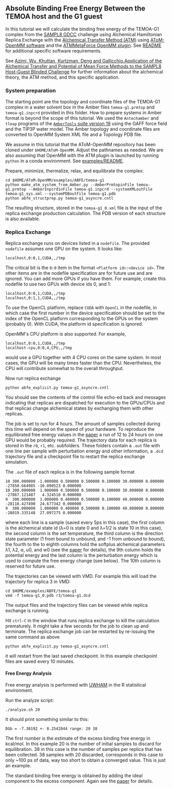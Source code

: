 Absolute Binding Free Energy Between the TEMOA host and the G1 guest
--------------------------------------------------------------------

In this tutorial we will calculate the binding free energy of the TEMOA-G1 complex from the [SAMPL8 GDCC](https://github.com/samplchallenges/SAMPL8/tree/master/host_guest/GDCC) challenge using Alchemical Hamiltonian Replica Exchange with the [Alchemical Transfer Method (ATM)](https://pubs.acs.org/doi/10.1021/acs.jctc.1c00266) using [AToM-OpenMM software](https://github.com/Gallicchio-Lab/AToM-OpenMM) and the [ATMMetaForce OpenMM plugin](https://github.com/Gallicchio-Lab/openmm-atmmetaforce-plugin). See [README](https://github.com/Gallicchio-Lab/AToM-OpenMM/blob/master/examples/ABFE/temoa-g1/README.md) for additional specific software requirements.

See [Azimi, Wu, Khuttan, Kurtzman, Deng and Gallicchio.Application of the Alchemical Transfer and Potential of Mean Force Methods to the SAMPL8 Host-Guest Blinded Challenge](https://doi.org/10.1007/s10822-021-00437-y) for further information about the alchemical theory, the ATM method, and this specific application. 

### System preparation

The starting point are the topology and coordinate files of the TEMOA-G1 complex in a water solvent box in the Amber files `temoa-g1.prmtop` and `temoa-g1.inpcrd` provided in this folder. How to prepare systems in Amber format is beyond the scope of this tutorial. We used the `Antechamber` and `tleap` programs of the [`AmberTools` suite version 19](https://ambermd.org/) using the GAFF force field and the TIP3P water model. The Amber topology and coordinate files are converted to OpenMM System XML file and a Topology PDB file.

We assume in this tutorial that the AToM-OpenMM repository has been cloned under `$HOME/AToM-OpenMM`. Adjust the pathnames as needed. We are also assuming that OpenMM with the ATM plugin is launched by running ``python`` in a conda environment. See [examples/README](../../README.md).

Prepare, minimize, thermalize, relax, and equilibrate the complex:
```
cd $HOME/AToM-OpenMM/examples/ABFE/temoa-g1
python make_atm_system_from_Amber.py --AmberPrmtopinFile temoa-g1.prmtop --AmberInpcrdinFile temoa-g1.inpcrd --systemXMLoutFile temoa-g1_sys.xml --systemPDBoutFile temoa-g1.pdb
python abfe_structprep.py temoa-g1_asyncre.cntl
```

The resulting structure, stored in the `temoa-g1_0.xml` file is the input of the replica exchange production calculation. The PDB version of each structure is also available.

### Replica Exchange

Replica exchange runs on devices listed in a `nodefile`. The provided `nodefile` assumes one GPU on the system. It looks like:
```
localhost,0:0,1,CUDA,,/tmp
```
The critical bit is the `0:0` item in the format `<Platform id>:<device id>`. The other items are in the nodefile specification are for future use and are ignored. You can add more GPUs if you have them. For example, create this nodefile to use two GPUs with device ids 0, and 1:
```
localhost,0:0,1,CUDA,,/tmp
localhost,0:1,1,CUDA,,/tmp
```

To use the OpenCL platform, replace `CUDA` with `OpenCL` in the nodefile, in which case the first number in the device specification should be set to the index of the OpenCL platform corresponding to the GPUs on the system (probably 0). With CUDA, the platform id specification is ignored.

OpenMM's CPU platform is also supported. For example,
```
localhost,0:0,1,CUDA,,/tmp
localhost-cpu,0:0,4,CPU,,/tmp
```
would use a GPU together with 4 CPU cores on the same system. In most cases, the GPU will be many times faster than the CPU. Nevertheless, the CPU will contribute somewhat to the overall throughput.

Now run replica exchange
```
python abfe_explicit.py temoa-g1_asyncre.cntl
```

You should see the contents of the control file echo-ed back and messages indicating that replicas are dispatched for execution to the GPUs/CPUs and that replicas change alchemical states by exchanging them with other replicas. 

The job is set to run for 4 hours. The amount of samples collected during this time will depend on the speed of your hardware. To reproduce the equilibrated free energy values in the [paper](https://pubs.acs.org/doi/10.1021/acs.jctc.1c00266) a run of 12 to 24 hours on one GPU would be probably required. The trajectory data for each replica is stored in the `r0`, `r1`, etc. subfolders. These folders contain a `.out` file with one line per sample with perturbation energy and other information, a `.dcd` trajectory file and a checkpoint file to restart the replica exchange simulation. 

The `.out` file of each replica is in the following sample format
```
10 300.000000 -1.000000 0.500000 0.500000 0.100000 30.000000 0.000000 -27850.664985 -10.090523 0.000000
10 300.000000  1.000000 0.500000 0.500000 0.100000 30.000000 0.000000 -27867.121487   4.324510 0.000000
9  300.000000  1.000000 0.400000 0.500000 0.100000 40.000000 0.000000 -28118.427490  24.677342 0.000000
9  300.000000  1.000000 0.400000 0.500000 0.100000 40.000000 0.000000 -28019.335148  27.097275 0.000000
```
where each line is a sample (saved every 5ps in this case), the first column is the alchemical state id (λ=0 is state 0 and λ=1/2 is state 10 in this case), the second column is the set temperature, the third column is the direction state parameter (1 from bound to unbound, and -1 from unbound to bound), the fourth to the to eighth columns hold the softplus alchemical parameters λ1, λ2, α, u0, and w0 (see the [paper](https://pubs.acs.org/doi/10.1021/acs.jctc.1c00266) for details), the 9th column holds the potential energy and the last column is the perturbation energy which is used to compute the free energy change (see below). The 10th column is reserved for future use.

The trajectories can be viewed with VMD. For example this will load the trajectory for replica 3 in VMD:
```
cd $HOME/examples/ABFE/temoa-g1
vmd -f temoa-g1_0.pdb r3/temoa-g1.dcd
```
The output files and the trajectory files can be viewed while replica exchange is running.

Hit `ctrl-C` in the window that runs replica exchange to kill the calculation prematurely. It might take a few seconds for the job to clean up and terminate. The replica exchange job can be restarted by re-issuing the same command as above
```
python abfe_explicit.py temoa-g1_asyncre.cntl
```
it will restart from the last saved checkpoint. In this example checkpoint files are saved every 10 minutes.

#### Free Energy Analysis

Free energy analysis is performed with [UWHAM](https://cran.r-project.org/web/packages/UWHAM/index.html) in the R statistical environment.

Run the analyze script:
```
./analyze.sh 20
```
It should print something similar to this:
```
DGb = -7.30192 +- 0.2542844 range: 20 38
```
The first number is the estimate of the excess binding free energy in kcal/mol. In this example 20 is the number of initial samples to discard for equilibration. 38 in this case is the number of samples per replica that has been collected. 38 samples with 20 discarded, corresponds in this case to only ~100 ps of data, way too short to obtain a converged value. This is just an example.

The standard binding free energy is obtained by adding the ideal component to the excess component. Again see the [paper](https://pubs.acs.org/doi/10.1021/acs.jctc.1c00266) for details.
